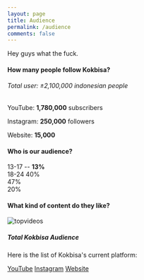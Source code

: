 ```yaml
---
layout: page
title: Audience
permalink: /audience
comments: false
---
```


<div class="row justify-content-between">
<div class="col-md-8 pr-5">

<p>Hey guys what the fuck.</p>

<h4>How many people follow Kokbisa?</h4>
<h6>Total user: ±2,100,000 indonesian people</h6>
<p><i class='fab fa-youtube'></i> YouTube: <b>1,780,000</b> subscribers</p>
<p><i class='fab fa-instagram'></i> Instagram: <b>250,000</b> followers</p>
<p><i class='fas fa-desktop'></i> Website: <b>15,000</b></p>



<h4>Who is our audience?</h4>
<link href='https://fonts.googleapis.com/css?family=Source+Sans+Pro:300,400' rel='stylesheet' type='text/css'>

<div class="graph-cont">
  <div class="bar bar1">13-17 -- <b>13%</b></div>
  <div class="bar bar2">18-24   40%</div>
  <div class="bar bar3">47%</div>
  <div class="bar bar4">20%</div>
</div>

<h4>What kind of content do they like?</h4>
<p class="mb-5"><img class="shadow-lg" src="{{site.baseurl}}/assets/images/topvideos.png" alt="topvideos" /></p>



</div>



<div class="col-md-4">

<div class="sticky-top sticky-top-80">
<h5>Total Kokbisa Audience</h5>

<p>Here is the list of Kokbisa's current platform:

<a target="_blank" href="https://www.youtube.com/kokbisa" class="btn btn-danger">YouTube</a>
<a target="_blank" href="https://www.instagram.com/kokbisa" class="btn btn-warning">Instagram</a>
<a target="_blank" href="https://www.kokbisa.id" class="btn btn-primary">Website</a>
